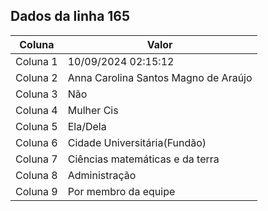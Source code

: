 ## Dados da linha 165

| Coluna | Valor |
|--------|-------|
| Coluna 1 | 10/09/2024 02:15:12 |
| Coluna 2 | Anna Carolina Santos Magno de Araújo |
| Coluna 3 | Não |
| Coluna 4 | Mulher Cis |
| Coluna 5 | Ela/Dela |
| Coluna 6 | Cidade Universitária(Fundão) |
| Coluna 7 | Ciências matemáticas e da terra |
| Coluna 8 | Administração |
| Coluna 9 | Por membro da equipe |
